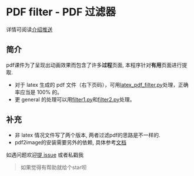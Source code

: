 # PDF filter - PDF 过滤器

详情可阅读[介绍推送](https://mp.weixin.qq.com/s/rVhRRVhk2u1IbalQXwFo2w)

## 简介

pdf课件为了呈现出动画效果而包含了许多**过程**页面, 本程序针对**有用**页面进行提取.

- 对于 latex 生成的 pdf 文件（右下页码），可用[latex_pdf_filter.py](./latex_pdf_filter.py)处理，正确率应当是 100% 的。
- 更 general 的处理可以用[filter1.py](filter1.py)和[filter2.py](filter2.py)处理。

## 补充

- 非 latex 情况文件写了两个版本, 两者过滤pdf的思路是不一样的.
- pdf2image的安装需要另外的依赖, 具体参考[文档](https://github.com/Belval/pdf2image)

如遇问题欢迎[提 issue](https://github.com/Benature/pdf-helper/issues) 或者私戳我

> 如果觉得有帮助就给个star呗
